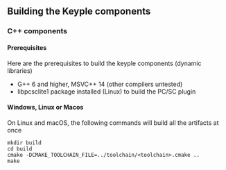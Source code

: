 ## Building the Keyple components

### C++ components

#### Prerequisites
Here are the prerequisites to build the keyple components (dynamic libraries)
- G++ 6 and higher, MSVC++ 14 (other compilers untested)
- libpcsclite1 package installed (Linux) to build the PC/SC plugin

#### Windows, Linux or Macos
On Linux and macOS, the following commands will build all the artifacts at once
```
mkdir build
cd build
cmake -DCMAKE_TOOLCHAIN_FILE=../toolchain/<toolchain>.cmake ..
make
```

